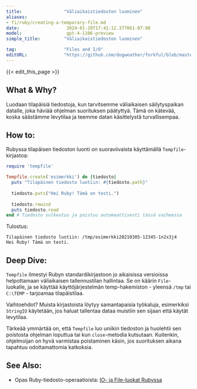 ```yaml
---
title:                "Väliaikaistiedoston luominen"
aliases:
- fi/ruby/creating-a-temporary-file.md
date:                  2024-01-20T17:41:12.377061-07:00
model:                 gpt-4-1106-preview
simple_title:         "Väliaikaistiedoston luominen"

tag:                  "Files and I/O"
editURL:              "https://github.com/dogweather/forkful/blob/master/content/fi/ruby/creating-a-temporary-file.md"
---
```


{{< edit_this_page >}}

## What & Why?
Luodaan tilapäisiä tiedostoja, kun tarvitsemme väliaikaisen säilytyspaikan datalle, joka häviää ohjelman suorituksen päätyttyä. Tämä on kätevää, koska säästämme levytilaa ja teemme datan käsittelystä turvallisempaa.

## How to:
Rubyssa tilapäisen tiedoston luonti on suoraviivaista käyttämällä `Tempfile`-kirjastoa:

```Ruby
require 'tempfile'

Tempfile.create('esimerkki') do |tiedosto|
  puts "Tilapäinen tiedosto luotiin: #{tiedosto.path}"
  
  tiedosto.puts("Hei Ruby! Tämä on testi.")
  
  tiedosto.rewind
  puts tiedosto.read
end # Tiedosto sulkeutuu ja poistuu automaattisesti tässä vaiheessa
```

Tulostus:
```
Tilapäinen tiedosto luotiin: /tmp/esimerkki20210305-12345-1n2x3j4
Hei Ruby! Tämä on testi.
```

## Deep Dive:
`Tempfile` ilmestyi Rubyn standardikirjastoon jo aikaisissa versioissa helpottamaan väliaikaisen tallennustilan hallintaa. Se on käärin `File`-luokalle, ja se käyttää käyttöjärjestelmän temp-hakemiston - yleensä `/tmp` tai `C:\TEMP` - tarjoamaa tilapäistilaa.

Vaihtoehdot? Muista kirjastoista löytyy samantapaisia työkaluja, esimerkiksi `StringIO` käytetään, jos haluat tallentaa dataa muistiin sen sijaan että käytät levytilaa.

Tärkeää ymmärtää on, että `Tempfile` luo uniikin tiedoston ja huolehtii sen poistosta ohjelman loputtua tai kun `close`-metodia kutsutaan. Kuitenkin, ohjelmoijan on hyvä varmistaa poistaminen käsin, jos suorituksen aikana tapahtuu odottamattomia katkoksia.

## See Also:
- Opas Ruby-tiedosto-operaatioista: [IO- ja File-luokat Rubyssa](https://ruby-doc.org/core/IO.html)
